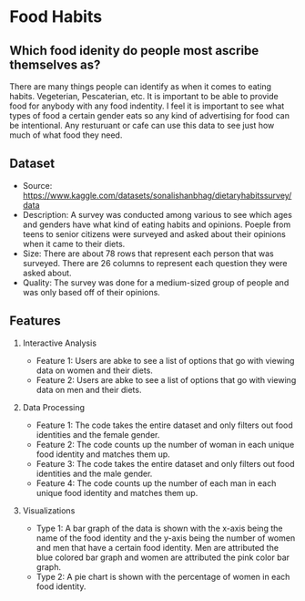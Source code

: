 # Food Habits 

## Which food idenity do people most ascribe themselves as?
There are many things people can identify as when it comes to eating habits. Vegeterian, Pescaterian, etc. It is important to be able to provide food for anybody with any food indentity. I feel it is important to see what types of food a certain gender eats so any kind of advertising for food can be intentional. Any resturuant or cafe can use this data to see just how much of what food they need.

## Dataset
- Source: https://www.kaggle.com/datasets/sonalishanbhag/dietaryhabitssurvey/data
- Description: A survey was conducted among various to see which ages and genders have what kind of eating habits and opinions. Poeple from teens to senior citizens were surveyed and asked about their opinions when it came to their diets. 
- Size: There are about 78 rows that represent each person that was surveyed. There are 26 columns to represent each question they were asked about. 
- Quality: The survey was done for a medium-sized group of people and was only based off of their opinions.

## Features
1. Interactive Analysis
   - Feature 1: Users are abke to see a list of options that go with viewing data on women and their diets.
   - Feature 2: Users are abke to see a list of options that go with viewing data on men and their diets.
   
2. Data Processing
   - Feature 1: The code takes the entire dataset and only filters out food identities and the female gender.
   - Feature 2: The code counts up the number of woman in each unique food identity and matches them up.
   - Feature 3: The code takes the entire dataset and only filters out food identities and the male gender.
   - Feature 4: The code counts up the number of each man in each unique food identity and matches them up.

3. Visualizations
   - Type 1: A bar graph of the data is shown with the x-axis being the name of the food identity and the y-axis being the number of women and men that have a certain food identity. Men are attributed the blue colored bar graph and women are attributed the pink color bar graph.
   - Type 2: A pie chart is shown with the percentage of women in each food identity.